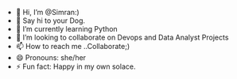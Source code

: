- 👋 Hi, I’m @Simran:)
- 👀 Say hi to your Dog.
- 🌱 I’m currently learning Python
- 💞️ I’m looking to collaborate on Devops and Data Analyst Projects
- 📫 How to reach me ..Collaborate;)
- 😄 Pronouns: she/her
- ⚡ Fun fact: Happy in my own solace.

<!---
simmidodo/simmidodo is a ✨ special ✨ repository because its `README.md` (this file) appears on your GitHub profile.
You can click the Preview link to take a look at your changes.
--->
